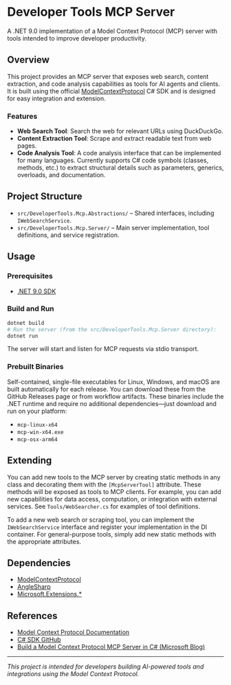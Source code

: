 # Developer Tools MCP Server

A .NET 9.0 implementation of a Model Context Protocol (MCP) server with tools intended to improve developer productivity.

## Overview

This project provides an MCP server that exposes web search, content extraction, and code analysis capabilities as tools for AI agents and clients. It is built using the official [ModelContextProtocol](https://modelcontextprotocol.io/) C# SDK and is designed for easy integration and extension.

### Features
- **Web Search Tool**: Search the web for relevant URLs using DuckDuckGo.
- **Content Extraction Tool**: Scrape and extract readable text from web pages.
- **Code Analysis Tool**: A code analysis interface that can be implemented for many languages. Currently supports C# code symbols (classes, methods, etc.) to extract structural details such as parameters, generics, overloads, and documentation.

## Project Structure
- `src/DeveloperTools.Mcp.Abstractions/` – Shared interfaces, including `IWebSearchService`.
- `src/DeveloperTools.Mcp.Server/` – Main server implementation, tool definitions, and service registration.

## Usage

### Prerequisites
- [.NET 9.0 SDK](https://dotnet.microsoft.com/)

### Build and Run
```sh
dotnet build
# Run the server (from the src/DeveloperTools.Mcp.Server directory):
dotnet run
```

The server will start and listen for MCP requests via stdio transport.

### Prebuilt Binaries
Self-contained, single-file executables for Linux, Windows, and macOS are built automatically for each release. You can download these from the GitHub Releases page or from workflow artifacts. These binaries include the .NET runtime and require no additional dependencies—just download and run on your platform:

- `mcp-linux-x64`
- `mcp-win-x64.exe`
- `mcp-osx-arm64`

## Extending
You can add new tools to the MCP server by creating static methods in any class and decorating them with the `[McpServerTool]` attribute. These methods will be exposed as tools to MCP clients. For example, you can add new capabilities for data access, computation, or integration with external services. See `Tools/WebSearcher.cs` for examples of tool definitions.

To add a new web search or scraping tool, you can implement the `IWebSearchService` interface and register your implementation in the DI container. For general-purpose tools, simply add new static methods with the appropriate attributes.

## Dependencies
- [ModelContextProtocol](https://www.nuget.org/packages/ModelContextProtocol)
- [AngleSharp](https://www.nuget.org/packages/AngleSharp)
- [Microsoft.Extensions.*](https://learn.microsoft.com/en-us/dotnet/core/extensions/)

## References
- [Model Context Protocol Documentation](https://modelcontextprotocol.io/)
- [C# SDK GitHub](https://github.com/modelcontextprotocol/csharp-sdk)
- [Build a Model Context Protocol MCP Server in C# (Microsoft Blog)](https://devblogs.microsoft.com/dotnet/build-a-model-context-protocol-mcp-server-in-csharp/)

---

*This project is intended for developers building AI-powered tools and integrations using the Model Context Protocol.*
